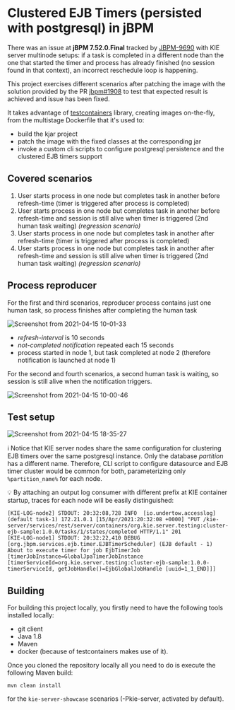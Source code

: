 Clustered EJB Timers (persisted with postgresql) in jBPM
========================================================

There was an issue at **jBPM 7.52.0.Final** tracked by [JBPM-9690](https://issues.redhat.com/browse/JBPM-9690) with KIE server multinode setups: if a task is completed in a different node than the one that started the timer and process has already finished (no session found in that context), an incorrect reschedule loop is happening.

This project exercises different scenarios after patching the image with the solution provided by the PR [jbpm#1908](https://github.com/kiegroup/jbpm/pull/1908) to test that expected result is achieved and issue has been fixed.

It takes advantage of [testcontainers](https://www.testcontainers.org) library, creating images on-the-fly, from the multistage Dockerfile that it's used to:
- build the kjar project
- patch the image with the fixed classes at the corresponding jar
- invoke a custom cli scripts to configure postgresql persistence and the clustered EJB timers support

## Covered scenarios

1. User starts process in one node but completes task in another before refresh-time (timer is triggered after process is completed)
2. User starts process in one node but completes task in another before refresh-time and session is still alive when timer is triggered (2nd human task waiting) *(regression scenario)*
3. User starts process in one node but completes task in another after refresh-time (timer is triggered after process is completed) 
4. User starts process in one node but completes task in another after refresh-time and session is still alive when timer is triggered (2nd human task waiting) *(regression scenario)*

## Process reproducer

For the first and third scenarios, reproducer process contains just one human task, so process finishes after completing the human task

![Screenshot from 2021-04-15 10-01-33](https://user-images.githubusercontent.com/1962786/114835204-9d6faf00-9dd1-11eb-8401-648da02f703d.png)

- *refresh-interval* is 10 seconds
- *not-completed notification* repeated each 15 seconds
- process started in node 1, but task completed at node 2 (therefore notification is launched at node 1)



For the second and fourth scenarios, a second human task is waiting, so session is still alive when the notification triggers.

![Screenshot from 2021-04-15 10-00-46](https://user-images.githubusercontent.com/1962786/114835095-829d3a80-9dd1-11eb-8039-23ad91343f72.png)


## Test setup
![Screenshot from 2021-04-15 18-35-27](https://user-images.githubusercontent.com/1962786/114905634-74730c80-9e19-11eb-998d-1f0488110870.png)

:information_source: Notice that KIE server nodes share the same configuration for clustering EJB timers over the same postgresql instance. Only the database *partition* has a different name. Therefore, CLI script to configure datasource and EJB timer cluster would be common for both, parameterizing only `%partition_name%` for each node.

:bulb: By attaching an output log consumer with different prefix at KIE container startup, traces for each node will be easily distinguished:
```
[KIE-LOG-node2] STDOUT: 20:32:08,728 INFO  [io.undertow.accesslog] (default task-1) 172.21.0.1 [15/Apr/2021:20:32:08 +0000] "PUT /kie-server/services/rest/server/containers/org.kie.server.testing:cluster-ejb-sample:1.0.0/tasks/1/states/completed HTTP/1.1" 201 
[KIE-LOG-node1] STDOUT: 20:32:22,410 DEBUG [org.jbpm.services.ejb.timer.EJBTimerScheduler] (EJB default - 1) About to execute timer for job EjbTimerJob [timerJobInstance=GlobalJpaTimerJobInstance [timerServiceId=org.kie.server.testing:cluster-ejb-sample:1.0.0-timerServiceId, getJobHandle()=EjbGlobalJobHandle [uuid=1_1_END]]]

```

## Building

For building this project locally, you firstly need to have the following tools installed locally:
- git client
- Java 1.8
- Maven
- docker (because of testcontainers makes use of it).

Once you cloned the repository locally all you need to do is execute the following Maven build:

```
mvn clean install
```

for the `kie-server-showcase` scenarios (-Pkie-server, activated by default).

